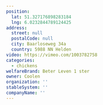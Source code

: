 ```yaml
---
position:
  lat: 51.327176898283184
  lng: 6.0232844789124425
address:
  street: null
  postalCode: null
  city: Baarloseweg 34a
  country: 5988 NN Helden
video: https://vimeo.com/1003782758
categories:
  - chickens
welfareBrand: Beter Leven 1 ster
owner: Coolen
organization: ''
stableSystem: ''
companyName: ''
---
```


